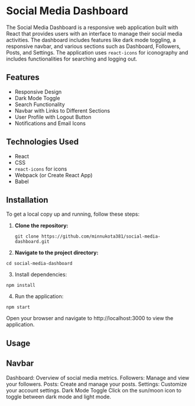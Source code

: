 # Social Media Dashboard

The Social Media Dashboard is a responsive web application built with React that provides users with an interface to manage their social media activities. The dashboard includes features like dark mode toggling, a responsive navbar, and various sections such as Dashboard, Followers, Posts, and Settings. The application uses `react-icons` for iconography and includes functionalities for searching and logging out.

## Features

- Responsive Design
- Dark Mode Toggle
- Search Functionality
- Navbar with Links to Different Sections
- User Profile with Logout Button
- Notifications and Email Icons

## Technologies Used

- React
- CSS
- `react-icons` for icons
- Webpack (or Create React App)
- Babel

## Installation

To get a local copy up and running, follow these steps:

1. **Clone the repository:**

   ```
   git clone https://github.com/minnukota381/social-media-dashboard.git
   ```

2. **Navigate to the project directory:**

```
cd social-media-dashboard
```  

3. Install dependencies:

```
npm install
```

4. Run the application:
```
npm start
```
Open your browser and navigate to http://localhost:3000 to view the application.

## Usage

## Navbar

Dashboard: Overview of social media metrics.
Followers: Manage and view your followers.
Posts: Create and manage your posts.
Settings: Customize your account settings.
Dark Mode Toggle
Click on the sun/moon icon to toggle between dark mode and light mode.
